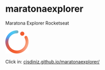 # maratonaexplorer
 Maratona Explorer  Rocketseat
 
![](MaratonaExplorer.png)

Click in: [cjsdiniz.github.io/maratonaexplorer/](https://cjsdiniz.github.io/maratonaexplorer/)
